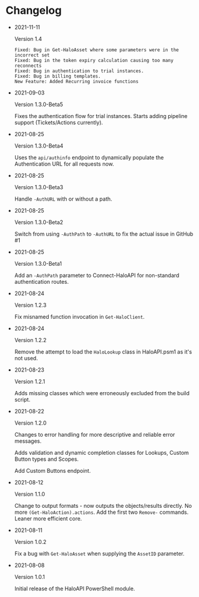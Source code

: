 # Changelog
* 2021-11-11

  Version 1.4
  ```
  Fixed: Bug in Get-HaloAsset where some parameters were in the incorrect set
  Fixed: Bug in the token expiry calculation causing too many reconnects
  Fixed: Bug in authentication to trial instances.
  Fixed: Bug in billing templates.
  New Feature: Added Recurring invoice functions
  ```

* 2021-09-03

  Version 1.3.0-Beta5

  Fixes the authentication flow for trial instances. Starts adding pipeline support (Tickets/Actions currently).

* 2021-08-25

  Version 1.3.0-Beta4

  Uses the `api/authinfo` endpoint to dynamically populate the Authentication URL for all requests now.

* 2021-08-25

  Version 1.3.0-Beta3

  Handle `-AuthURL` with or without a path.

* 2021-08-25

  Version 1.3.0-Beta2

  Switch from using `-AuthPath` to `-AuthURL` to fix the actual issue in GitHub #1

* 2021-08-25

  Version 1.3.0-Beta1

  Add an `-AuthPath` parameter to Connect-HaloAPI for non-standard authentication routes.

* 2021-08-24

  Version 1.2.3

  Fix misnamed function invocation in `Get-HaloClient`.

* 2021-08-24

  Version 1.2.2

  Remove the attempt to load the `HaloLookup` class in HaloAPI.psm1 as it's not used.

* 2021-08-23

  Version 1.2.1

  Adds missing classes which were erroneously excluded from the build script.

* 2021-08-22

  Version 1.2.0
  
  Changes to error handling for more descriptive and reliable error messages.
  
  Adds validation and dynamic completion classes for Lookups, Custom Button types and Scopes.

  Add Custom Buttons endpoint.

* 2021-08-12

  Version 1.1.0
  
  Change to output formats - now outputs the objects/results directly. No more `(Get-HaloAction).actions`. Add the first two `Remove-` commands. Leaner more efficient core.

* 2021-08-11

  Version 1.0.2
  
  Fix a bug with `Get-HaloAsset` when supplying the `AssetID` parameter.

* 2021-08-08
  
  Version 1.0.1
  
  Initial release of the HaloAPI PowerShell module.
  